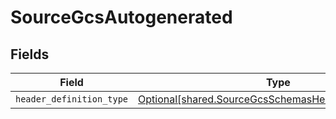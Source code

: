 # SourceGcsAutogenerated


## Fields

| Field                                                                                                                | Type                                                                                                                 | Required                                                                                                             | Description                                                                                                          |
| -------------------------------------------------------------------------------------------------------------------- | -------------------------------------------------------------------------------------------------------------------- | -------------------------------------------------------------------------------------------------------------------- | -------------------------------------------------------------------------------------------------------------------- |
| `header_definition_type`                                                                                             | [Optional[shared.SourceGcsSchemasHeaderDefinitionType]](../../models/shared/sourcegcsschemasheaderdefinitiontype.md) | :heavy_minus_sign:                                                                                                   | N/A                                                                                                                  |